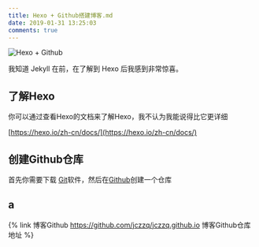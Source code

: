 ```yaml
---
title: Hexo + Github搭建博客.md
date: 2019-01-31 13:25:03
comments: true
---
```


![Hexo + Github](https://i.v2ex.co/5bb7J7NT.png)

我知道 Jekyll 在前，在了解到 Hexo 后我感到非常惊喜。

## 了解Hexo
你可以通过查看Hexo的文档来了解Hexo，我不认为我能说得比它更详细

[https://hexo.io/zh-cn/docs/](https://hexo.io/zh-cn/docs/)

## 创建Github仓库
首先你需要下载 [Git](https://git-scm.com/download/win)软件，然后在[Github](https://github.com/new)创建一个仓库

## a

{% link 博客Github https://github.com/jczzq/jczzq.github.io 博客Github仓库地址 %}

